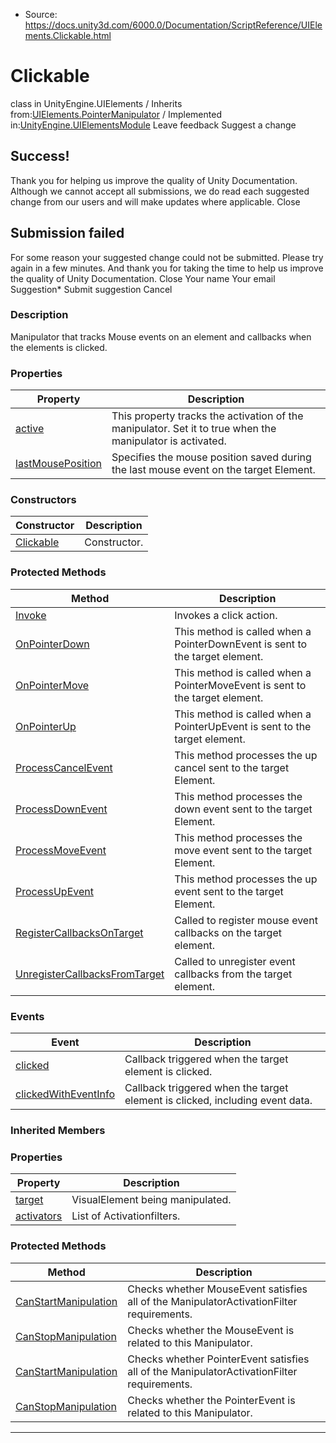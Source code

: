 * Source: https://docs.unity3d.com/6000.0/Documentation/ScriptReference/UIElements.Clickable.html

# Clickable
class in UnityEngine.UIElements
/
Inherits from:[UIElements.PointerManipulator](https://docs.unity3d.com/6000.0/Documentation/ScriptReference/UIElements.PointerManipulator.html)
/
Implemented in:[UnityEngine.UIElementsModule](https://docs.unity3d.com/6000.0/Documentation/ScriptReference/UnityEngine.UIElementsModule.html)
Leave feedback
Suggest a change
## Success!
Thank you for helping us improve the quality of Unity Documentation. Although we cannot accept all submissions, we do read each suggested change from our users and will make updates where applicable.
Close
## Submission failed
For some reason your suggested change could not be submitted. Please <a>try again</a> in a few minutes. And thank you for taking the time to help us improve the quality of Unity Documentation.
Close
Your name Your email Suggestion* Submit suggestion
Cancel
### Description
Manipulator that tracks Mouse events on an element and callbacks when the elements is clicked. 
### Properties
Property | Description  
---|---  
[active](https://docs.unity3d.com/6000.0/Documentation/ScriptReference/UIElements.Clickable-active.html) |  This property tracks the activation of the manipulator. Set it to true when the manipulator is activated.   
[lastMousePosition](https://docs.unity3d.com/6000.0/Documentation/ScriptReference/UIElements.Clickable-lastMousePosition.html) |  Specifies the mouse position saved during the last mouse event on the target Element.   
### Constructors
Constructor | Description  
---|---  
[Clickable](https://docs.unity3d.com/6000.0/Documentation/ScriptReference/UIElements.Clickable-ctor.html) |  Constructor.   
### Protected Methods
Method | Description  
---|---  
[Invoke](https://docs.unity3d.com/6000.0/Documentation/ScriptReference/UIElements.Clickable.Invoke.html) |  Invokes a click action.   
[OnPointerDown](https://docs.unity3d.com/6000.0/Documentation/ScriptReference/UIElements.Clickable.OnPointerDown.html) |  This method is called when a PointerDownEvent is sent to the target element.   
[OnPointerMove](https://docs.unity3d.com/6000.0/Documentation/ScriptReference/UIElements.Clickable.OnPointerMove.html) |  This method is called when a PointerMoveEvent is sent to the target element.   
[OnPointerUp](https://docs.unity3d.com/6000.0/Documentation/ScriptReference/UIElements.Clickable.OnPointerUp.html) |  This method is called when a PointerUpEvent is sent to the target element.   
[ProcessCancelEvent](https://docs.unity3d.com/6000.0/Documentation/ScriptReference/UIElements.Clickable.ProcessCancelEvent.html) |  This method processes the up cancel sent to the target Element.   
[ProcessDownEvent](https://docs.unity3d.com/6000.0/Documentation/ScriptReference/UIElements.Clickable.ProcessDownEvent.html) |  This method processes the down event sent to the target Element.   
[ProcessMoveEvent](https://docs.unity3d.com/6000.0/Documentation/ScriptReference/UIElements.Clickable.ProcessMoveEvent.html) |  This method processes the move event sent to the target Element.   
[ProcessUpEvent](https://docs.unity3d.com/6000.0/Documentation/ScriptReference/UIElements.Clickable.ProcessUpEvent.html) |  This method processes the up event sent to the target Element.   
[RegisterCallbacksOnTarget](https://docs.unity3d.com/6000.0/Documentation/ScriptReference/UIElements.Clickable.RegisterCallbacksOnTarget.html) |  Called to register mouse event callbacks on the target element.   
[UnregisterCallbacksFromTarget](https://docs.unity3d.com/6000.0/Documentation/ScriptReference/UIElements.Clickable.UnregisterCallbacksFromTarget.html) |  Called to unregister event callbacks from the target element.   
### Events
Event | Description  
---|---  
[clicked](https://docs.unity3d.com/6000.0/Documentation/ScriptReference/UIElements.Clickable-clicked.html) |  Callback triggered when the target element is clicked.   
[clickedWithEventInfo](https://docs.unity3d.com/6000.0/Documentation/ScriptReference/UIElements.Clickable-clickedWithEventInfo.html) |  Callback triggered when the target element is clicked, including event data.   
### Inherited Members
### Properties
Property | Description  
---|---  
[target](https://docs.unity3d.com/6000.0/Documentation/ScriptReference/UIElements.Manipulator-target.html) |  VisualElement being manipulated.   
[activators](https://docs.unity3d.com/6000.0/Documentation/ScriptReference/UIElements.MouseManipulator-activators.html) |  List of Activationfilters.   
### Protected Methods
Method | Description  
---|---  
[CanStartManipulation](https://docs.unity3d.com/6000.0/Documentation/ScriptReference/UIElements.MouseManipulator.CanStartManipulation.html) |  Checks whether MouseEvent satisfies all of the ManipulatorActivationFilter requirements.   
[CanStopManipulation](https://docs.unity3d.com/6000.0/Documentation/ScriptReference/UIElements.MouseManipulator.CanStopManipulation.html) |  Checks whether the MouseEvent is related to this Manipulator.   
[CanStartManipulation](https://docs.unity3d.com/6000.0/Documentation/ScriptReference/UIElements.PointerManipulator.CanStartManipulation.html) |  Checks whether PointerEvent satisfies all of the ManipulatorActivationFilter requirements.   
[CanStopManipulation](https://docs.unity3d.com/6000.0/Documentation/ScriptReference/UIElements.PointerManipulator.CanStopManipulation.html) |  Checks whether the PointerEvent is related to this Manipulator.   
* * *
